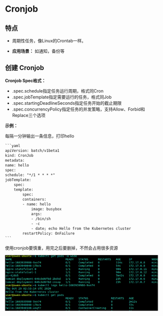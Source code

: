 # Cronjob

## 特点

- 周期性任务，像Linux的Crontab一样。

- **应用场景：** 如通知，备份等

## 创建 Cronjob

**Cronjob Spec格式：**

- .spec.schedule指定任务运行周期，格式同Cron
- .spec.jobTemplate指定需要运行的任务，格式同Job
- .spec.startingDeadlineSeconds指定任务开始的截止期限
- .spec.concurrencyPolicy指定任务的并发策略，支持Allow、Forbid和Replace三个选项

**示例：**

每隔一分钟输出一条信息，打印hello

    ```yaml
    apiVersion: batch/v1beta1
    kind: CronJob
    metadata:
    name: hello
    spec:
    schedule: "*/1 * * * *"
    jobTemplate:
        spec:
        template:
            spec:
            containers:
            - name: hello
                image: busybox
                args:
                - /bin/sh
                - -c
                - date; echo Hello from the Kubernetes cluster
            restartPolicy: OnFailure
    ```

使用cronjob要慎重，用完之后要删掉，不然会占用很多资源

![cronjob](images/cronjob.png)
